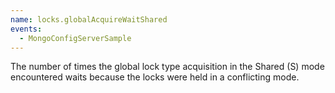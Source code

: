 ```yaml
---
name: locks.globalAcquireWaitShared
events:
  - MongoConfigServerSample
---
```


The number of times the global lock type acquisition in the Shared (S) mode encountered waits because the locks were held in a conflicting mode.
